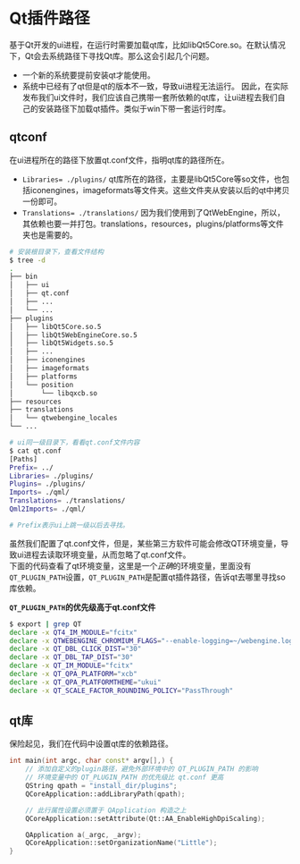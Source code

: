 # Qt插件路径
基于Qt开发的ui进程，在运行时需要加载qt库，比如libQt5Core.so。在默认情况下，Qt会去系统路径下寻找Qt库。那么这会引起几个问题。
* 一个新的系统要提前安装qt才能使用。
* 系统中已经有了qt但是qt的版本不一致，导致ui进程无法运行。
因此，在实际发布我们ui文件时，我们应该自己携带一套所依赖的qt库，让ui进程去我们自己的安装路径下加载qt插件。类似于win下带一套运行时库。

## qtconf
在ui进程所在的路径下放置qt.conf文件，指明qt库的路径所在。
* `Libraries= ./plugins/`
  qt库所在的路径，主要是libQt5Core等so文件，也包括iconengines，imageformats等文件夹。这些文件夹从安装以后的qt中拷贝一份即可。
* `Translations= ./translations/`
  因为我们使用到了QtWebEngine，所以，其依赖也要一并打包。translations，resources，plugins/platforms等文件夹也是需要的。

```bash
# 安装根目录下，查看文件结构
$ tree -d 
.
├── bin
│   ├── ui
│   ├── qt.conf
│   ├── ...
│   └── ...
├── plugins
│   ├── libQt5Core.so.5
│   ├── libQt5WebEngineCore.so.5
│   ├── libQt5Widgets.so.5
│   ├── ...
│   ├── iconengines
│   ├── imageformats
│   ├── platforms
│   └── position
│       └── libqxcb.so
├── resources
├── translations
│   └── qtwebengine_locales
└── ...

# ui同一级目录下，看看qt.conf文件内容
$ cat qt.conf 
[Paths]
Prefix= ../
Libraries= ./plugins/
Plugins= ./plugins/
Imports= ./qml/
Translations= ./translations/
Qml2Imports= ./qml/

# Prefix表示ui上跳一级以后去寻找。
```

虽然我们配置了qt.conf文件，但是，某些第三方软件可能会修改QT环境变量，导致ui进程去读取环境变量，从而忽略了qt.conf文件。  
下面的代码查看了qt环境变量，这里是一个*正确*的环境变量，里面没有`QT_PLUGIN_PATH`设置，`QT_PLUGIN_PATH`是配置qt插件路径，告诉qt去哪里寻找so库依赖。  

**`QT_PLUGIN_PATH`的优先级高于qt.conf文件**

```bash
$ export | grep QT
declare -x QT4_IM_MODULE="fcitx"
declare -x QTWEBENGINE_CHROMIUM_FLAGS="--enable-logging=~/webengine.log --log-level=0"
declare -x QT_DBL_CLICK_DIST="30"
declare -x QT_DBL_TAP_DIST="30"
declare -x QT_IM_MODULE="fcitx"
declare -x QT_QPA_PLATFORM="xcb"
declare -x QT_QPA_PLATFORMTHEME="ukui"
declare -x QT_SCALE_FACTOR_ROUNDING_POLICY="PassThrough"
```
## qt库
保险起见，我们在代码中设置qt库的依赖路径。
```c++
int main(int argc, char const* argv[],) {
    // 添加自定义的plugin路径，避免外部环境中的 QT_PLUGIN_PATH 的影响
    // 环境变量中的 QT_PLUGIN_PATH 的优先级比 qt.conf 更高
    QString qpath = "install_dir/plugins";
    QCoreApplication::addLibraryPath(qpath);

    // 此行属性设置必须置于 QApplication 构造之上
    QCoreApplication::setAttribute(Qt::AA_EnableHighDpiScaling);

    QApplication a(_argc, _argv);
    QCoreApplication::setOrganizationName("Little");
}
```